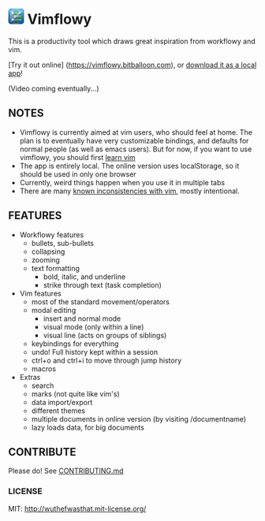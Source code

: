 # ![Vimflowy](/public/images/vimflowy-32.png?raw=true) Vimflowy

This is a productivity tool which draws great inspiration from workflowy and vim.

[Try it out online] (https://vimflowy.bitballoon.com), or [download it as a local app](https://chrome.google.com/webstore/detail/vimflowy/dkdhbejgjplkmbiglmjobppakgmiimei)!

(Video coming eventually...)

## NOTES ##

- Vimflowy is currently aimed at vim users, who should feel at home.
The plan is to eventually have very customizable bindings, and defaults for normal people (as well as emacs users).
But for now, if you want to use vimflowy, you should first [learn vim](http://vim-adventures.com/)
- The app is entirely local. The online version uses localStorage, so it should be used in only one browser
- Currently, weird things happen when you use it in multiple tabs
- There are many [known inconsistencies with vim](vim_inconsistencies.md), mostly intentional.

## FEATURES ##

- Workflowy features
  - bullets, sub-bullets
  - collapsing
  - zooming
  - text formatting
    - bold, italic, and underline
    - strike through text (task completion)
- Vim features
  - most of the standard movement/operators
  - modal editing
    - insert and normal mode
    - visual mode (only within a line)
    - visual line (acts on groups of siblings)
  - keybindings for everything
  - undo!  Full history kept within a session
  - ctrl+o and ctrl+i to move through jump history
  - macros
- Extras
  - search
  - marks (not quite like vim's)
  - data import/export
  - different themes
  - multiple documents in online version (by visiting /documentname)
  - lazy loads data, for big documents

## CONTRIBUTE ##

Please do!  See [CONTRIBUTING.md](CONTRIBUTING.md)

### LICENSE ###

MIT: http://wuthefwasthat.mit-license.org/
